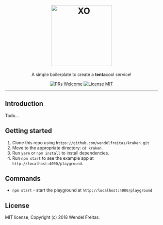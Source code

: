 <h1 align="center">
  <a href="https://github.com/wendelfreitas/kraken"><img src="https://i.imgur.com/02ZtQpg.png" alt="XO" width="200"></a>
</h1>

<p align="center">A simple boilerplate to create a <b>tenta</b>cool service!</p>

<p align="center">
  <a href="http://makeapullrequest.com">
    <img src="https://img.shields.io/badge/PRs-welcome-brightgreen.svg?style=flat-square" alt="PRs Welcome">
  </a>
  <a href="https://opensource.org/licenses/MIT">
    <img src="https://img.shields.io/badge/license-MIT-blue.svg?style=flat-square" alt="License MIT">
  </a>
</p>

<hr />

## Introduction

Todo...

## Getting started

1. Clone this repo using `https://github.com/wendelfreitas/kraken.git`
2. Move to the appropriate directory: `cd kraken`.<br />
3. Run `yarn` or `npm install` to install dependencies.<br />
4. Run `npm start` to see the example app at `http://localhost:4000/playground`.

## Commands

- `npm start` - start the playground at `http://localhost:4000/playground`

## License

MIT license, Copyright (c) 2018 Wendel Freitas.

